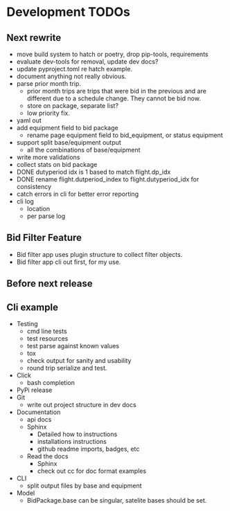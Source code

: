 # Development TODOs

## Next rewrite

- move build system to hatch or poetry, drop pip-tools, requirements
- evaluate dev-tools for removal, update dev docs?
- update pyproject.toml re hatch example.
- document anything not really obvious.
- parse prior month trip.
  - prior month trips are trips that were bid in the previous and are different due to a schedule change. They cannot be bid now.
  - store on package, separate list?
  - low priority fix.
- yaml out
- add equipment field to bid package
  - rename page equipment field to bid_equipment, or status equipment
- support split base/equipment output
  - all the combinations of base/equipment
- write more validations
- collect stats on bid package
- DONE dutyperiod idx is 1 based to match flight.dp_idx
- DONE rename flight.dutperiod_index to flight.dutyperiod_idx for consistency
- catch  errors in cli for better error reporting
- cli log
  - location
  - per parse log
  

## Bid Filter Feature

- Bid filter app uses plugin structure to collect filter objects.
- Bid filter app cli out first, for my use.

## Before next release

## Cli example

- Testing
  - cmd line tests
  - test resources
  - test parse against known values
  - tox
  - check output for sanity and usability
  - round trip serialize and test.
- Click
  - bash completion
- PyPi release
- Git
  - write out project structure in dev docs
- Documentation
  - api docs
  - Sphinx
    - Detailed how to instructions
    - installations instructions
    - github readme imports, badges, etc
  - Read the docs
    - Sphinx
    - check out cc for doc format examples
- CLI
  - split output files by base and equipment
- Model
  - BidPackage.base can be singular, satelite bases should be set.
